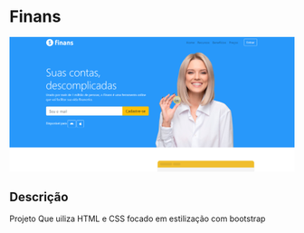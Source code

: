 # Finans

![Finans](preview/app.PNG)

## Descrição

Projeto Que uiliza HTML e CSS focado em estilização com bootstrap
